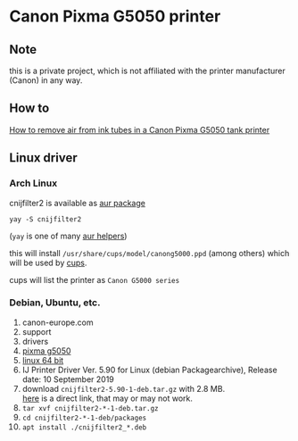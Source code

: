 # Canon Pixma G5050 printer

## Note

this is a private project, which is not affiliated with the printer manufacturer (Canon) in any way.

## How to

[How to remove air from ink tubes in a Canon Pixma G5050 tank printer](howto-remove-air-from-ink-tubes.md)

## Linux driver

### Arch Linux

cnijfilter2 is available as [aur package](https://aur.archlinux.org/packages/cnijfilter2/)

`yay -S cnijfilter2`

(`yay` is one of many [aur helpers](https://wiki.archlinux.org/index.php/AUR_helpers))

this will install `/usr/share/cups/model/canong5000.ppd` (among others) which will be used by [cups](https://wiki.archlinux.org/index.php/CUPS).

cups will list the printer as `Canon G5000 series`

### Debian, Ubuntu, etc.

1. canon-europe.com
2. support
3. drivers
4. [pixma g5050](https://www.canon-europe.com/support/consumer_products/products/fax__multifunctionals/inkjet/pixma_g_series/pixma-g5050.html?type=drivers&language=en)
5. [linux 64 bit](https://www.canon-europe.com/support/consumer_products/products/fax__multifunctionals/inkjet/pixma_g_series/pixma-g5050.html?type=drivers&language=en&os=linux%20(64-bit))
6. IJ Printer Driver Ver. 5.90 for Linux (debian Packagearchive), Release date: 10 September 2019
7. download `cnijfilter2-5.90-1-deb.tar.gz` with 2.8 MB.  
[here](https://gdlp01.c-wss.com/gds/2/0100010482/01/cnijfilter2-5.90-1-deb.tar.gz) is a direct link, that may or may not work.
8. `tar xvf cnijfilter2-*-1-deb.tar.gz`
9. `cd cnijfilter2-*-1-deb/packages`
10. `apt install ./cnijfilter2_*.deb`
